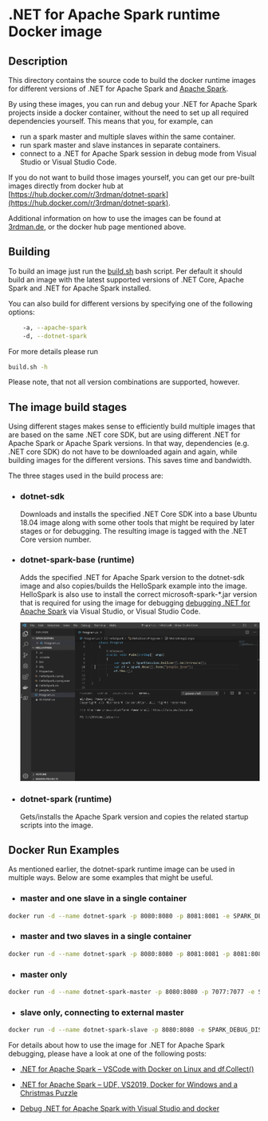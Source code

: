 # .NET for Apache Spark runtime Docker image

## Description

This directory contains the source code to build the docker runtime images for different versions of .NET for Apache Spark and [Apache Spark](https://spark.apache.org).

By using these images, you can run and debug your .NET for Apache Spark projects inside a docker container, without the need to set up all required dependencies yourself. This means that you, for example, can

- run a spark master and multiple slaves within the same container.
- run spark master and slave instances in separate containers.
- connect to a .NET for Apache Spark session in debug mode from Visual Studio or Visual Studio Code.

If you do not want to build those images yourself, you can get our pre-built images directly from docker hub at [https://hub.docker.com/r/3rdman/dotnet-spark](https://hub.docker.com/r/3rdman/dotnet-spark).

Additional information on how to use the images can be found at [3rdman.de](https://3rdman.de/tag/net-for-apache-spark/), or the docker hub page mentioned above.

## Building

To build an image just run the [build.sh](build.sh) bash script. Per default it should build an image with the latest supported versions of .NET Core, Apache Spark and .NET for Apache Spark installed.

You can also build for different versions by specifying one of the following options:

```bash
    -a, --apache-spark
    -d, --dotnet-spark
```

For more details please run

```bash
build.sh -h
```

Please note, that not all version combinations are supported, however.

## The image build stages

Using different stages makes sense to efficiently build multiple images that are based on the same .NET core SDK, but are using different .NET for Apache Spark or Apache Spark versions.
In that way, dependencies (e.g. .NET core SDK) do not have to be downloaded again and again, while building images for the  different versions. This saves time and bandwidth.

The three stages used in the build process are:

- ### **dotnet-sdk**

  Downloads and installs the specified .NET Core SDK into a base Ubuntu 18.04 image along with some other tools that might be required by later stages or for debugging. The resulting image is tagged with the .NET Core version number.

- ### **dotnet-spark-base (runtime)**

  Adds the specified .NET for Apache Spark version to the dotnet-sdk image and also copies/builds the HelloSpark example into the image. HelloSpark is also use to install the correct microsoft-spark-*.jar version that is required for using the image for debugging [debugging .NET for Apache Spark](https://docs.microsoft.com/en-us/dotnet/spark/how-to-guides/debug) via Visual Studio, or Visual Studio Code.


  ![Debug](img/dotnet-spark-vsc-debug.gif)

- ### **dotnet-spark (runtime)**

  Gets/installs the Apache Spark version and copies the related startup scripts into the image.

## Docker Run Examples

As mentioned earlier, the dotnet-spark runtime image can be used in multiple ways. Below are some examples that might be useful.

- ### master and one slave in a single container

 ```bash
docker run -d --name dotnet-spark -p 8080:8080 -p 8081:8081 -e SPARK_DEBUG_DISABLED=true 3rdman/dotnet-spark:latest
```

- ### master and two slaves in a single container

```bash
docker run -d --name dotnet-spark -p 8080:8080 -p 8081:8081 -p 8081:8081 -e SPARK_DEBUG_DISABLED=true -e SPARK_WORKER_INSTANCES=2 3rdman/dotnet-spark:latest
```

- ### master only

```bash
docker run -d --name dotnet-spark-master -p 8080:8080 -p 7077:7077 -e SPARK_DEBUG_DISABLED=true -e SPARK_WORKER_INSTANCES=0 3rdman/dotnet-spark:latest
```

- ### slave only, connecting to external master

```bash
docker run -d --name dotnet-spark-slave -p 8080:8080 -e SPARK_DEBUG_DISABLED=true -e SPARK_MASTER_DISABLED=true -e SPARK_MASTER_URL="spark://master-hostname:7077" 3rdman/dotnet-spark:latest
```

For details about how to use the image for .NET for Apache Spark debugging, please have a look at one of the following posts:

- [.NET for Apache Spark – VSCode with Docker on Linux and df.Collect()](https://3rdman.de/2020/01/net-for-apache-spark-visual-studio-code-with-docker-on-linux/)

- [.NET for Apache Spark – UDF, VS2019, Docker for Windows and a Christmas Puzzle](https://3rdman.de/2019/12/net-for-apache-spark-udf-vs2019-docker-for-windows-and-a-christmas-puzzle/)

- [Debug .NET for Apache Spark with Visual Studio and docker](https://3rdman.de/2019/10/debug-net-for-apache-spark-with-visual-studio-and-docker/)
